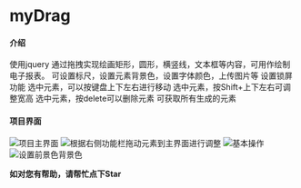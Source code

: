 # myDrag

#### 介绍
使用jquery 通过拖拽实现绘画矩形，圆形，横竖线，文本框等内容，可用作绘制电子报表。
可设置标尺，设置元素背景色，设置字体颜色，上传图片等
设置锁屏功能
选中元素，可以按键盘上下左右进行移动
选中元素，按Shift+上下左右可调整宽高
选中元素，按delete可以删除元素
可获取所有生成的元素


#### 项目界面
![项目主界面](https://images.gitee.com/uploads/images/2019/0402/211454_4a9696d2_1325113.png "微信截图_20190402210705.png")
![根据右侧功能栏拖动元素到主界面进行调整](https://images.gitee.com/uploads/images/2019/0402/211505_ec1b9e00_1325113.png "微信截图_20190402211352.png")
![基本操作](https://images.gitee.com/uploads/images/2019/0402/212159_c7f560fb_1325113.gif "GIF.gif")
![设置前景色背景色](https://images.gitee.com/uploads/images/2019/0402/213220_c50a235d_1325113.gif "GIF111.gif")


 **如对您有帮助，请帮忙点下Star**
